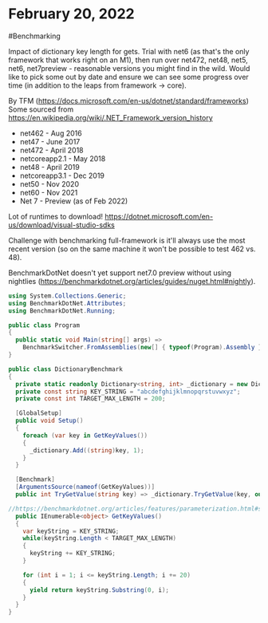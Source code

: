 # February 20, 2022

#Benchmarking

Impact of dictionary key length for gets.  Trial with net6 (as that's the only framework that works right on an M1), then run over net472, net48, net5, net6, net7preview - reasonable versions you might find in the wild.  Would like to pick some out by date and ensure we can see some progress over time (in addition to the leaps from framework -> core).

By TFM (https://docs.microsoft.com/en-us/dotnet/standard/frameworks)
Some sourced from https://en.wikipedia.org/wiki/.NET_Framework_version_history

- net462 - Aug 2016
- net47 - June 2017
- net472 - April 2018
- netcoreapp2.1 - May 2018
- net48 - April 2019
- netcoreapp3.1 - Dec 2019
- net50 - Nov 2020
- net60 - Nov 2021
- Net 7 - Preview (as of Feb 2022)

Lot of runtimes to download!
https://dotnet.microsoft.com/en-us/download/visual-studio-sdks

Challenge with benchmarking full-framework is it'll always use the most recent version (so on the same machine it won't be possible to test 462 vs. 48).

BenchmarkDotNet doesn't yet support net7.0 preview without using nightlies (https://benchmarkdotnet.org/articles/guides/nuget.html#nightly).

```csharp
using System.Collections.Generic;
using BenchmarkDotNet.Attributes;
using BenchmarkDotNet.Running;

public class Program
{
  public static void Main(string[] args) =>
    BenchmarkSwitcher.FromAssemblies(new[] { typeof(Program).Assembly }).Run(args);
}

public class DictionaryBenchmark
{
  private static readonly Dictionary<string, int> _dictionary = new Dictionary<string, int>();
  private const string KEY_STRING = "abcdefghijklmnopqrstuvwxyz";
  private const int TARGET_MAX_LENGTH = 200;

  [GlobalSetup]
  public void Setup()
  {
    foreach (var key in GetKeyValues())
    {
      _dictionary.Add((string)key, 1);
    }
  }

  [Benchmark]
  [ArgumentsSource(nameof(GetKeyValues))]
  public int TryGetValue(string key) => _dictionary.TryGetValue(key, out var value) ? value : default;

//https://benchmarkdotnet.org/articles/features/parameterization.html#sample-introargumentssource
  public IEnumerable<object> GetKeyValues()
  {
    var keyString = KEY_STRING;
    while(keyString.Length < TARGET_MAX_LENGTH)
    {
      keyString += KEY_STRING;
    }

    for (int i = 1; i <= keyString.Length; i += 20)
    {
      yield return keyString.Substring(0, i);
    }
  }
}
```
